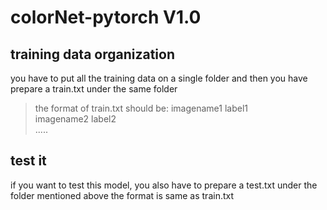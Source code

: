 # colorNet-pytorch V1.0

## training data organization
you have to put all the training data on a single folder
and then you have prepare a train.txt under the same folder<br>
>the format of train.txt should be:
imagename1 label1<br>
imagename2 label2<br>
.....<br>

## test it 
if you want to test this model, you also have to prepare a test.txt under the folder mentioned above
the format is same as train.txt 






